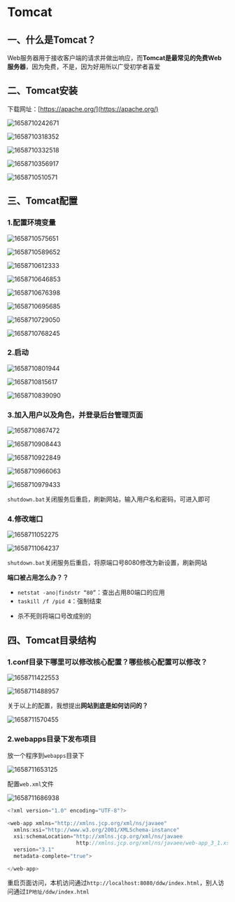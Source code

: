 # Tomcat

## 一、什么是Tomcat？

Web服务器用于接收客户端的请求并做出响应，而**Tomcat是最常见的免费Web服务器**，因为免费，不是，因为好用所以广受初学者喜爱

## 二、Tomcat安装

下载网址：[https://apache.org/](https://apache.org/)

![1658710242671](assets/1658710242671.png)

![1658710318352](assets/1658710318352.png)

![1658710332518](assets/1658710332518.png)

![1658710356917](assets/1658710356917.png)

![1658710510571](assets/1658710510571.png)

## 三、Tomcat配置

### 1.配置环境变量

![1658710575651](assets/1658710575651.png)

![1658710589652](assets/1658710589652.png)

![1658710612333](assets/1658710612333.png)

![1658710646853](assets/1658710646853.png)

![1658710676398](assets/1658710676398.png)

![1658710695685](assets/1658710695685.png)

![1658710729050](assets/1658710729050.png)

![1658710768245](assets/1658710768245.png)

### 2.启动

![1658710801944](assets/1658710801944.png)

![1658710815617](assets/1658710815617.png)

![1658710839090](assets/1658710839090.png)

### 3.加入用户以及角色，并登录后台管理页面

![1658710867472](assets/1658710867472.png)

![1658710908443](assets/1658710908443.png)

![1658710922849](assets/1658710922849.png)

![1658710966063](assets/1658710966063.png)

![1658710979433](assets/1658710979433.png)

`shutdown.bat`关闭服务后重启，刷新网站，输入用户名和密码，可进入即可

### 4.修改端口

![1658711052275](assets/1658711052275.png)

![1658711064237](assets/1658711064237.png)

`shutdown.bat`关闭服务后重启，将原端口号8080修改为新设置，刷新网站

**端口被占用怎么办？？**

- `netstat -ano|findstr “80”`：查出占用80端口的应用
- `taskill /f /pid 4`：强制结束

* 杀不死则将端口号改成别的

## 四、Tomcat目录结构

### 1.conf目录下哪里可以修改核心配置？哪些核心配置可以修改？

![1658711422553](assets/1658711422553.png)

![1658711488957](assets/1658711488957.png)

关于以上的配置，我想提出**网站到底是如何访问的？**

![1658711570455](assets/1658711570455.png)

### 2.webapps目录下发布项目

放一个程序到`webapps`目录下

![1658711653125](assets/1658711653125.png)

配置`web.xml`文件

![1658711686938](assets/1658711686938.png)

```java
<?xml version="1.0" encoding="UTF-8"?>

<web-app xmlns="http://xmlns.jcp.org/xml/ns/javaee"
  xmlns:xsi="http://www.w3.org/2001/XMLSchema-instance"
  xsi:schemaLocation="http://xmlns.jcp.org/xml/ns/javaee
                      http://xmlns.jcp.org/xml/ns/javaee/web-app_3_1.xsd"
  version="3.1"
  metadata-complete="true">

</web-app>
```

重启页面访问，本机访问通过`http://localhost:8080/ddw/index.html`，别人访问通过`IP地址/ddw/index.html`













